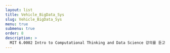 ```yaml
---
layout: list
title: Vehicle_BigData_Sys
slug: Vehicle_BigData_Sys
menu: true
submenu: true
order: 8
description: >
  MIT 6.0002 Intro to Computational Thinking and Data Science 강의를 듣고 정리하였습니다. 
---
```


